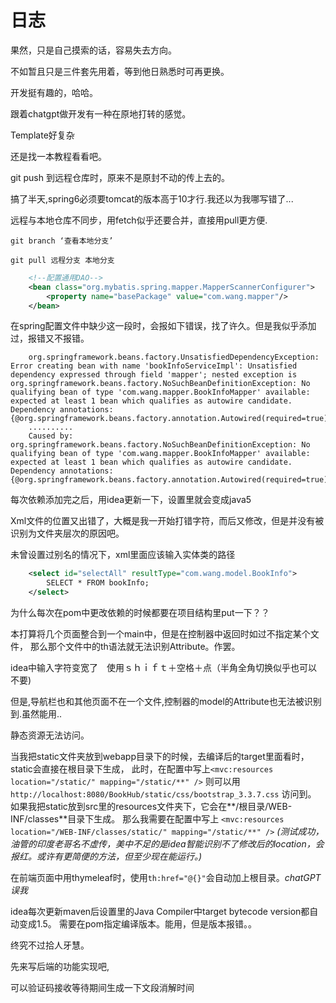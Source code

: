 # 日志

果然，只是自己摸索的话，容易失去方向。

不如暂且只是三件套先用着，等到他日熟悉时可再更换。

开发挺有趣的，哈哈。

跟着chatgpt做开发有一种在原地打转的感觉。

Template好复杂

还是找一本教程看看吧。

git push 到远程仓库时，原来不是原封不动的传上去的。
 
搞了半天,spring6必须要tomcat的版本高于10才行.我还以为我哪写错了...

远程与本地仓库不同步，用fetch似乎还要合并，直接用pull更方便.

`` git branch ‘查看本地分支’ ``

``git pull 远程分支 本地分支``

```xml
    <!--配置通用DAO-->
    <bean class="org.mybatis.spring.mapper.MapperScannerConfigurer">
        <property name="basePackage" value="com.wang.mapper"/>
    </bean>
```
在spring配置文件中缺少这一段时，会报如下错误，找了许久。但是我似乎添加过，报错又不报错。
```text
	org.springframework.beans.factory.UnsatisfiedDependencyException: Error creating bean with name 'bookInfoServiceImpl': Unsatisfied dependency expressed through field 'mapper'; nested exception is org.springframework.beans.factory.NoSuchBeanDefinitionException: No qualifying bean of type 'com.wang.mapper.BookInfoMapper' available: expected at least 1 bean which qualifies as autowire candidate. Dependency annotations: {@org.springframework.beans.factory.annotation.Autowired(required=true)}
	..........
	Caused by: org.springframework.beans.factory.NoSuchBeanDefinitionException: No qualifying bean of type 'com.wang.mapper.BookInfoMapper' available: expected at least 1 bean which qualifies as autowire candidate. Dependency annotations: {@org.springframework.beans.factory.annotation.Autowired(required=true)}
```

每次依赖添加完之后，用idea更新一下，设置里就会变成java5

Xml文件的位置又出错了，大概是我一开始打错字符，而后又修改，但是并没有被识别为文件夹层次的原因吧。

未曾设置过别名的情况下，xml里面应该输入实体类的路径
```xml
    <select id="selectAll" resultType="com.wang.model.BookInfo">
        SELECT * FROM bookInfo;
    </select>
```

为什么每次在pom中更改依赖的时候都要在项目结构里put一下？？

本打算将几个页面整合到一个main中，但是在控制器中返回时如过不指定某个文件，
那么那个文件中的th语法就无法识别Attribute。作罢。

idea中输入字符变宽了　使用ｓｈｉｆｔ＋空格＋点（半角全角切换似乎也可以不要)

但是,导航栏也和其他页面不在一个文件,控制器的model的Attribute也无法被识别到.虽然能用..

静态资源无法访问。

当我把static文件夹放到webapp目录下的时候，去编译后的target里面看时，
static会直接在根目录下生成，
此时，在配置中写上``<mvc:resources location="/static/" mapping="/static/**" />``
则可以用``http://localhost:8080/BookHub/static/css/bootstrap_3.3.7.css`` 访问到。
如果我把static放到src里的resources文件夹下，它会在**/根目录/WEB-INF/classes**目录下生成。
那么我需要在配置中写上 ``<mvc:resources location="/WEB-INF/classes/static/" mapping="/static/**" />``
_(测试成功，油管的印度老哥名不虚传，美中不足的是idea智能识别不了修改后的location，会报红。或许有更简便的方法，但至少现在能运行。)_

在前端页面中用thymeleaf时，使用``th:href="@{}"``会自动加上根目录。_chatGPT误我_

idea每次更新maven后设置里的Java Compiler中target bytecode version都自动变成1.5。
需要在pom指定编译版本。能用，但是版本报错。。

终究不过拾人牙慧。

先来写后端的功能实现吧,

可以验证码接收等待期间生成一下文段消解时间
